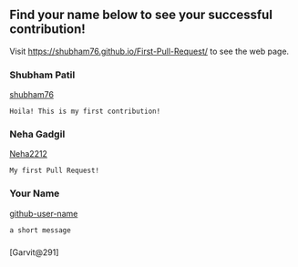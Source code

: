 ## Find your name below to see your successful contribution!
Visit https://shubham76.github.io/First-Pull-Request/ to see the web page.


### Shubham Patil
[shubham76](https://github.com/shubham76)

`Hoila! This is my first contribution!`


### Neha Gadgil
[Neha2212](https://github.com/Neha2212)

`My first Pull Request!`


### Your Name
[github-user-name](github-profile-url)

`a short message`
#####
[Garvit@291]

